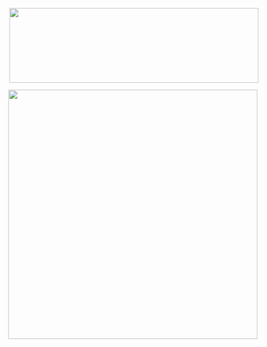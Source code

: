 <p align="center">
  <img src="https://media.discordapp.net/attachments/1371357679959670857/1371359373162578010/New_Project_84.png?ex=6822d971&is=682187f1&hm=3c7cf8f6891d2c63925e2ab066a349efa93105010b816749c928f2871df018ec&=&format=webp&quality=lossless" width = "500" height = "150">
</p>



<p align="left">
  <img src="https://media.discordapp.net/attachments/1371357679959670857/1371363056432582759/New_Project_90.png?ex=6822dcdf&is=68218b5f&hm=ae82b87e0062edc12a35aefae9a23ce6d034c7151cc30fba345ea6fca962b9ba&=&format=webp&quality=lossless" width = "500" height = "500">
</p>
